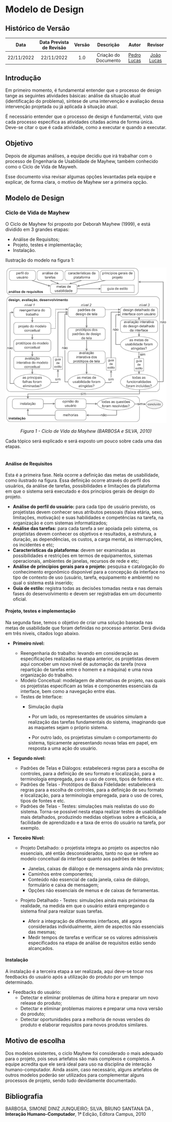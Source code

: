 # Modelo de Design

## <a>Histórico de Versão</a>
|Data|Data Prevista de Revisão|Versão|Descrição|Autor|Revisor|
| :----------: |:-----------:| :------: | :-----------: | :---------: |:---------: |
|22/11/2022|22/11/2022|1.0|Criação do Documento|[Pedro Lucas](https://github.com/PedroLSF)|[João Lucas](https://github.com/HacKairos)|

## <a>Introdução</a>

Em primeiro momento, é fundamental entender que o processo de design tange as seguintes atividades básicas: análise da situação atual (identificação do problema), síntese de uma intervenção e avaliação dessa intervenção projetada ou já aplicada à situação atual.

É necessário entender que o processo de design é fundamental, visto que cada processo especifica as atividades citadas acima de forma única. Deve-se citar o que é cada atividade, como a executar e quando a executar.

## <a>Objetivo</a>

Depois de algumas análises, a equipe decidiu que irá trabalhar com o processo de Engenharia de Usabilidade de Mayhew, também conhecido como o Ciclo de Vida de Mayweh.

Esse documento visa revisar algumas opções levantadas pela equipe e explicar, de forma clara, o motivo de Mayhew ser a primeira opção.

## <a>Modelo de Design</a>

### <a>Ciclo de Vida de Mayhew</a>

O Ciclo de Mayhew foi proposto por Deborah Mayhew (1999), e está dividido em 3 grandes etapas:

* Análise de Requisitos;
* Projeto, testes e implementação;
* Instalação.

Ilustração do modelo na figura 1:
<br>

<center>

<img src="../../assets/images/Mayhew.png" width="700" ><br></img>

*Figura 1 - Ciclo de Vida da Mayhew (BARBOSA e SILVA, 2010)*

</center>

Cada tópico será explicado e será exposto um pouco sobre cada uma das etapas.
<br><br>

#### <a>Análise de Requisitos</a>

Esta é a primeira fase. Nela ocorre a definição das metas de usabilidade, como ilustrado na figura. Essa definição ocorre através do perfil dos usuários, da análise de tarefas, possibilidades e limitações da plataforma em que o sistema será executado e dos princípios gerais de design do projeto.

* **Análise do perfil do usuário:** para cada tipo de usuário previsto, os projetistas devem conhecer seus atributos pessoais (faixa etária, sexo, limitações, motivação) e suas habilidades e competências na tarefa, na organização e com sistemas informatizados;
* **Análise das tarefas:** para cada tarefa a ser apoiada pelo sistema, os projetistas devem conhecer os objetivos e resultados, a estrutura, a duração, as dependências, os custos, a carga mental, as interrupções, os incidentes e etc;
* **Características da plataforma:** devem ser examinadas as possibilidades e restrições em termos de equipamentos, sistemas operacionais, ambientes de janelas, recursos de rede e etc;
* **Análise de princípios gerais para o projeto:** pesquisa e catalogação do conhecimento ergonômico disponível para a concepção da interface no tipo de contexto de uso (usuário, tarefa, equipamento e ambiente) no qual o sistema está inserido;
* **Guia de estilo:** registra todas as decisões tomadas nesta e nas demais fases do desenvolvimento e devem ser registradas em um documento oficial.

#### <a> Projeto, testes e implementação</a>

Na segunda fase, temos o objetivo de criar uma solução baseada nas metas de usabilidade que foram definidas no processo anterior. Derá divida em três niveis, citados logo abaixo.

* **Primeiro nível:** 

    - Reengenharia do trabalho: levando em consideração as especificações realizadas na etapa anterior, os projetistas devem aqui conceber um novo nível de automação da tarefa (nova repartição de tarefas entre o homem e a máquina) e uma nova organização do trabalho.
    - Modelo Conceitual: modelagem de alternativas de projeto, nas quais os projetistas especificam as telas e componentes essenciais da interface, bem como a navegação entre elas.
    - Testes de Interface: 
        - Simulação dupla
  
            • Por um lado, os representantes de usuários simulam a realização das tarefas fundamentais do sistema, imaginando que as maquetes sejam o próprio sistema.

            • Por outro lado, os projetistas simulam o comportamento do sistema, tipicamente apresentando novas telas em papel, em resposta a uma ação do usuário.
 
* **Segundo nível:**

    - Padrões de Telas e Diálogos: estabelecerá regras para a escolha de controles, para a definição de seu formato e localização, para a terminologia empregada, para o uso de cores, tipos de fontes e etc. 
    - Padrões de Telas - Protótipos de Baixa Fidelidade: estabelecerá regras para a escolha de controles, para a definição de seu formato e localização, para a terminologia empregada, para o uso de cores, tipos de fontes e etc.
    - Padrões de Telas - Testes: simulações mais realistas do uso do sistema. Torna-se possível nesta etapa realizar testes de usabilidade mais detalhados, produzindo medidas objetivas sobre a eficácia, a facilidade de aprendizado e a taxa de erros do usuário na tarefa, por exemplo.

* **Terceiro Nível:**

    - Projeto Detalhado: o projetista integra ao projeto os aspectos não essenciais, até então desconsiderados, tanto no que se refere ao modelo conceitual da interface quanto aos padrões de telas.
        - Janelas, caixas de diálogo e de mensagens ainda não previstos;
        - Caminhos entre componentes;
        - Conteúdo não essencial de cada janela, caixa de diálogo, formulário e caixa de mensagem;
        - Opções não essenciais de menus e de caixas de ferramentas.
    
    - Projeto Detalhado - Testes: simulações ainda mais próximas da realidade, na medida em que o usuário estará empregando o sistema final para realizar suas tarefas.
        - Aferir a integração de diferentes interfaces, até agora consideradas individualmente, além de aspectos não essenciais das mesmas;
        - Medir tempos de tarefas e verificar se os valores admissíveis especificados na etapa de análise de requisitos estão sendo alcançados.

#### <a>Instalação</a>

A instalação é a terceira etapa a ser realizada, aqui deve-se tocar nos feedbacks do usuário após a utilização do produto por um tempo determinado.

* Feedbacks do usuário: 
    - Detectar e eliminar problemas de última hora e preparar um novo release do produto;
    - Detectar e eliminar problemas maiores e preparar uma nova versão do produto;
    - Detectar oportunidades para a melhoria de novas versões do produto e elaborar requisitos para novos produtos similares.

## <a>Motivo de escolha</a>

Dos modelos existentes, o ciclo Mayhew foi considerado o mais adequado para o projeto, pois seus artefatos são mais complexos e completos. A equipe acredita que ele será ideal para uso na disciplina de interação humano-computador. Ainda assim, caso necessário, alguns artefatos de outros modelos poderão ser utilizados para complementar alguns processos de projeto, sendo tudo devidamente documentado.

## <a>Bibliografia</a>
BARBOSA, SIMONE DINIZ JUNQUEIRO; SILVA, BRUNO SANTANA DA , **Interação Humano-Computador**, 1ª Edição, Editora Campus, 2010 
